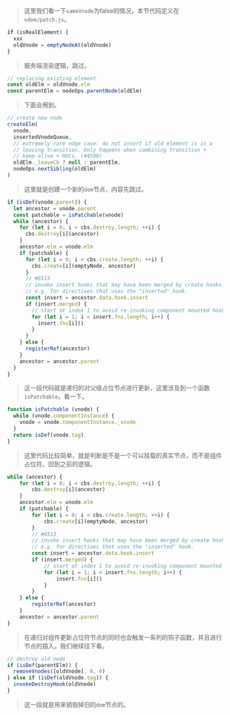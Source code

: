 > 这里我们看一下`sameVnode`为false的情况，本节代码定义在`vdom/patch.js`。

```javascript
if (isRealElement) {
  xxx
  oldVnode = emptyNodeAt(oldVnode)
}
```

> 服务端渲染逻辑，跳过。

```javascript
// replacing existing element
const oldElm = oldVnode.elm
const parentElm = nodeOps.parentNode(oldElm)
```

> 下面会用到。

```javascript
// create new node
createElm(
  vnode,
  insertedVnodeQueue,
  // extremely rare edge case: do not insert if old element is in a
  // leaving transition. Only happens when combining transition +
  // keep-alive + HOCs. (#4590)
  oldElm._leaveCb ? null : parentElm,
  nodeOps.nextSibling(oldElm)
)
```

> 这里就是创建一个新的`dom`节点，内容先跳过。

```javascript
if (isDef(vnode.parent)) {
  let ancestor = vnode.parent
  const patchable = isPatchable(vnode)
  while (ancestor) {
    for (let i = 0; i < cbs.destroy.length; ++i) {
      cbs.destroy[i](ancestor)
    }
    ancestor.elm = vnode.elm
    if (patchable) {
      for (let i = 0; i < cbs.create.length; ++i) {
        cbs.create[i](emptyNode, ancestor)
      }
      // #6513
      // invoke insert hooks that may have been merged by create hooks.
      // e.g. for directives that uses the "inserted" hook.
      const insert = ancestor.data.hook.insert
      if (insert.merged) {
        // start at index 1 to avoid re-invoking component mounted hook
        for (let i = 1; i < insert.fns.length; i++) {
          insert.fns[i]()
        }
      }
    } else {
      registerRef(ancestor)
    }
    ancestor = ancestor.parent
  }
}
```

> 这一段代码就是递归的对父级占位节点进行更新，这里涉及到一个函数`isPatchable`，看一下。

```javascript
function isPatchable (vnode) {
  while (vnode.componentInstance) {
    vnode = vnode.componentInstance._vnode
  }
  return isDef(vnode.tag)
}
```

> 这里代码比较简单，就是判断是不是一个可以挂载的真实节点，而不是组件占位符。回到之前的逻辑。

```javascript
while (ancestor) {
    for (let i = 0; i < cbs.destroy.length; ++i) {
        cbs.destroy[i](ancestor)
    }
    ancestor.elm = vnode.elm
    if (patchable) {
        for (let i = 0; i < cbs.create.length; ++i) {
            cbs.create[i](emptyNode, ancestor)
        }
        // #6513
        // invoke insert hooks that may have been merged by create hooks.
        // e.g. for directives that uses the "inserted" hook.
        const insert = ancestor.data.hook.insert
        if (insert.merged) {
            // start at index 1 to avoid re-invoking component mounted hook
            for (let i = 1; i < insert.fns.length; i++) {
                insert.fns[i]()
            }
        }
    } else {
        registerRef(ancestor)
    }
    ancestor = ancestor.parent
}
```

>在递归对组件更新占位符节点的同时也会触发一系列的钩子函数，并且进行节点的插入。我们继续往下看。

```javascript
// destroy old node
if (isDef(parentElm)) {
  removeVnodes([oldVnode], 0, 0)
} else if (isDef(oldVnode.tag)) {
  invokeDestroyHook(oldVnode)
}
```

> 这一段就是用来销毁掉旧的`dom`节点的。

